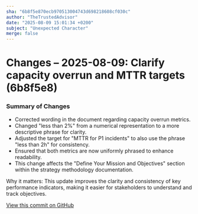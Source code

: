 ```yaml
---
sha: "6b8f5e870ecb970513004743d698218608cf030c"
author: "TheTrustedAdvisor"
date: "2025-08-09 15:01:34 +0200"
subject: "Unexpected Character"
merge: false
---
```


# Changes – 2025-08-09: Clarify capacity overrun and MTTR targets (6b8f5e8)

### Summary of Changes

- Corrected wording in the document regarding capacity overrun metrics.
- Changed "less than 2%" from a numerical representation to a more descriptive phrase for clarity.
- Adjusted the target for "MTTR for P1 incidents" to also use the phrase "less than 2h" for consistency.
- Ensured that both metrics are now uniformly phrased to enhance readability.
- This change affects the "Define Your Mission and Objectives" section within the strategy methodology documentation.

Why it matters: This update improves the clarity and consistency of key performance indicators, making it easier for stakeholders to understand and track objectives.

[View this commit on GitHub](https://github.com/TheTrustedAdvisor/FabricAdoptionFramework/commit/6b8f5e870ecb970513004743d698218608cf030c)
